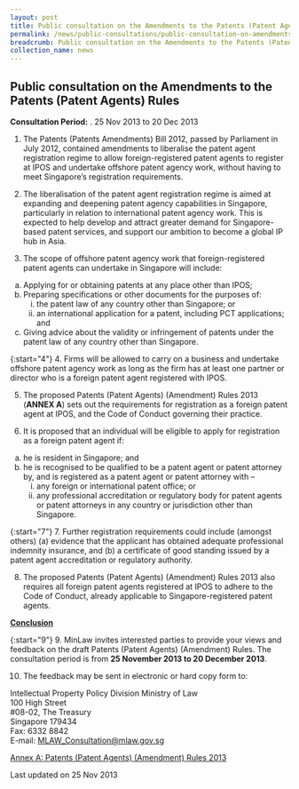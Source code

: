 ```yaml
---
layout: post
title: Public consultation on the Amendments to the Patents (Patent Agents) Rules
permalink: /news/public-consultations/public-consultation-on-amendments-to-patent-agent-rules/
breadcrumb: Public consultation on the Amendments to the Patents (Patent Agents) Rules 
collection_name: news
---
```


Public consultation on the Amendments to the Patents (Patent Agents) Rules
---

**Consultation Period:** . 
25 Nov 2013 to 20 Dec 2013

1. The Patents (Patents Amendments) Bill 2012, passed by Parliament in July 2012, contained amendments to liberalise the patent agent registration regime to allow foreign-registered patent agents to register at IPOS and undertake offshore patent agency work, without having to meet Singapore’s registration requirements. 

2. The liberalisation of the patent agent registration regime is aimed at expanding and deepening patent agency capabilities in Singapore, particularly in relation to international patent agency work.  This is expected to help develop and attract greater demand for Singapore-based patent services, and support our ambition to become a global IP hub in Asia.

3. The scope of offshore patent agency work that foreign-registered patent agents can undertake in Singapore will include:

<ol style="list-style-type: lower-alpha">
  <li>Applying for or obtaining patents at any place other than IPOS;</li>
  <li>Preparing specifications or other documents for the purposes of:
  <ol style="list-style-type: lower-roman">
    <li>the patent law of any country other than Singapore; or</li>
    <li>an international application for a patent, including PCT applications; and</li>
   </ol>
  </li>
  <li>Giving advice about the validity or infringement of patents under the patent law of any country other than Singapore.  </li>
</ol>

{:start="4"}
4. Firms will be allowed to carry on a business and undertake offshore patent agency work as long as the firm has at least one partner or director who is a foreign patent agent registered with IPOS. 

5. The proposed Patents (Patent Agents) (Amendment) Rules 2013 (**ANNEX A**) sets out the requirements for registration as a foreign patent agent at IPOS, and the Code of Conduct governing their practice.

6. It is proposed that an individual will be eligible to apply for registration as a foreign patent agent if:

<ol style="list-style-type: lower-alpha">
  <li>he is resident in Singapore; and</li>
  <li>he is recognised to be qualified to be a patent agent or patent attorney by, and is registered as a patent agent or patent attorney with –<br>
    <ol style="list-style-type: lower-roman">
      <li>any foreign or international patent office; or</li>
      <li>any professional accreditation or regulatory body for patent agents or patent attorneys in any country or jurisdiction other than Singapore.</li>
    </ol>
  </li>
</ol>

{:start="7"}
7. Further registration requirements could include (amongst others) (a) evidence that the applicant has obtained adequate professional indemnity insurance, and (b) a certificate of good standing issued by a patent agent accreditation or regulatory authority.

8. The proposed Patents (Patent Agents) (Amendment) Rules 2013 also requires all foreign patent agents registered at IPOS to adhere to the Code of Conduct, already applicable to Singapore-registered patent agents.

<b><u>Conclusion</u></b>

{:start="9"}
9. MinLaw invites interested parties to provide your views and feedback on the draft Patents (Patent Agents) (Amendment) Rules.  The consultation period is from **25 November 2013 to 20 December 2013**.

10. The feedback may be sent in electronic or hard copy form to:

<p class="address-centered">
Intellectual Property Policy Division
Ministry of Law<br>
100 High Street<br>
#08-02, The Treasury<br>
Singapore 179434<br>
Fax: 6332 8842<br>
E-mail: <a href="mailto:MLAW_Consultation@mlaw.gov.sg">MLAW_Consultation@mlaw.gov.sg</a>
</p>

[Annex A: Patents (Patent Agents) (Amendment) Rules 2013](#)

<p class="right-side-updated">Last updated on 25 Nov 2013<p>
